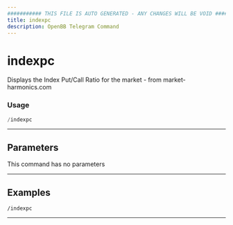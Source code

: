 ```yaml
---
########### THIS FILE IS AUTO GENERATED - ANY CHANGES WILL BE VOID ###########
title: indexpc
description: OpenBB Telegram Command
---
```


# indexpc

Displays the Index Put/Call Ratio for the market - from market-harmonics.com

### Usage

```python wordwrap
/indexpc
```

---

## Parameters

This command has no parameters



---

## Examples

```
/indexpc
```
---
